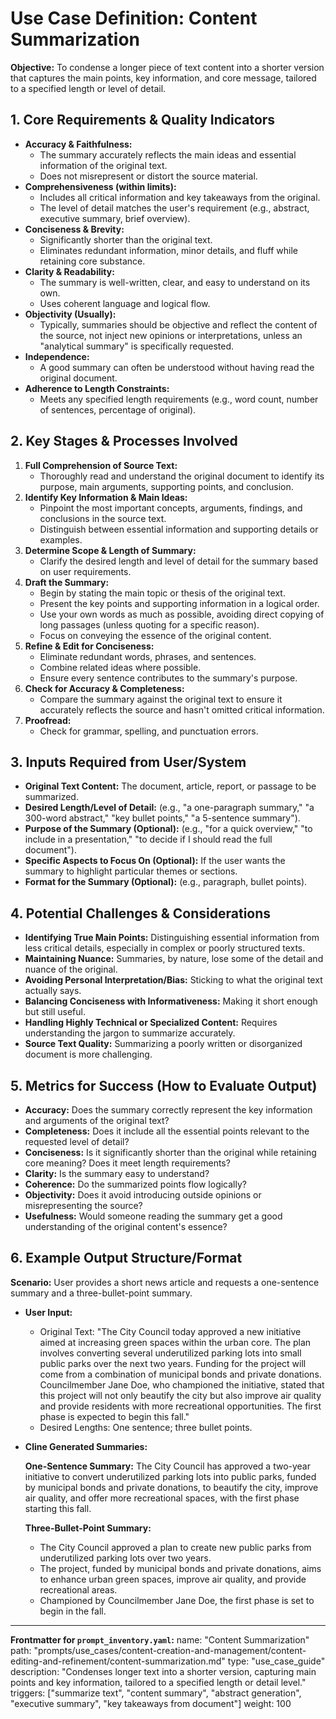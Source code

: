 # Use Case Definition: Content Summarization

**Objective:** To condense a longer piece of text content into a shorter version that captures the main points, key information, and core message, tailored to a specified length or level of detail.

## 1. Core Requirements & Quality Indicators

*   **Accuracy & Faithfulness:**
    *   The summary accurately reflects the main ideas and essential information of the original text.
    *   Does not misrepresent or distort the source material.
*   **Comprehensiveness (within limits):**
    *   Includes all critical information and key takeaways from the original.
    *   The level of detail matches the user's requirement (e.g., abstract, executive summary, brief overview).
*   **Conciseness & Brevity:**
    *   Significantly shorter than the original text.
    *   Eliminates redundant information, minor details, and fluff while retaining core substance.
*   **Clarity & Readability:**
    *   The summary is well-written, clear, and easy to understand on its own.
    *   Uses coherent language and logical flow.
*   **Objectivity (Usually):**
    *   Typically, summaries should be objective and reflect the content of the source, not inject new opinions or interpretations, unless an "analytical summary" is specifically requested.
*   **Independence:**
    *   A good summary can often be understood without having read the original document.
*   **Adherence to Length Constraints:**
    *   Meets any specified length requirements (e.g., word count, number of sentences, percentage of original).

## 2. Key Stages & Processes Involved

1.  **Full Comprehension of Source Text:**
    *   Thoroughly read and understand the original document to identify its purpose, main arguments, supporting points, and conclusion.
2.  **Identify Key Information & Main Ideas:**
    *   Pinpoint the most important concepts, arguments, findings, and conclusions in the source text.
    *   Distinguish between essential information and supporting details or examples.
3.  **Determine Scope & Length of Summary:**
    *   Clarify the desired length and level of detail for the summary based on user requirements.
4.  **Draft the Summary:**
    *   Begin by stating the main topic or thesis of the original text.
    *   Present the key points and supporting information in a logical order.
    *   Use your own words as much as possible, avoiding direct copying of long passages (unless quoting for a specific reason).
    *   Focus on conveying the essence of the original content.
5.  **Refine & Edit for Conciseness:**
    *   Eliminate redundant words, phrases, and sentences.
    *   Combine related ideas where possible.
    *   Ensure every sentence contributes to the summary's purpose.
6.  **Check for Accuracy & Completeness:**
    *   Compare the summary against the original text to ensure it accurately reflects the source and hasn't omitted critical information.
7.  **Proofread:**
    *   Check for grammar, spelling, and punctuation errors.

## 3. Inputs Required from User/System

*   **Original Text Content:** The document, article, report, or passage to be summarized.
*   **Desired Length/Level of Detail:** (e.g., "a one-paragraph summary," "a 300-word abstract," "key bullet points," "a 5-sentence summary").
*   **Purpose of the Summary (Optional):** (e.g., "for a quick overview," "to include in a presentation," "to decide if I should read the full document").
*   **Specific Aspects to Focus On (Optional):** If the user wants the summary to highlight particular themes or sections.
*   **Format for the Summary (Optional):** (e.g., paragraph, bullet points).

## 4. Potential Challenges & Considerations

*   **Identifying True Main Points:** Distinguishing essential information from less critical details, especially in complex or poorly structured texts.
*   **Maintaining Nuance:** Summaries, by nature, lose some of the detail and nuance of the original.
*   **Avoiding Personal Interpretation/Bias:** Sticking to what the original text actually says.
*   **Balancing Conciseness with Informativeness:** Making it short enough but still useful.
*   **Handling Highly Technical or Specialized Content:** Requires understanding the jargon to summarize accurately.
*   **Source Text Quality:** Summarizing a poorly written or disorganized document is more challenging.

## 5. Metrics for Success (How to Evaluate Output)

*   **Accuracy:** Does the summary correctly represent the key information and arguments of the original text?
*   **Completeness:** Does it include all the essential points relevant to the requested level of detail?
*   **Conciseness:** Is it significantly shorter than the original while retaining core meaning? Does it meet length requirements?
*   **Clarity:** Is the summary easy to understand?
*   **Coherence:** Do the summarized points flow logically?
*   **Objectivity:** Does it avoid introducing outside opinions or misrepresenting the source?
*   **Usefulness:** Would someone reading the summary get a good understanding of the original content's essence?

## 6. Example Output Structure/Format
**Scenario:** User provides a short news article and requests a one-sentence summary and a three-bullet-point summary.
*   **User Input:**
    *   Original Text: "The City Council today approved a new initiative aimed at increasing green spaces within the urban core. The plan involves converting several underutilized parking lots into small public parks over the next two years. Funding for the project will come from a combination of municipal bonds and private donations. Councilmember Jane Doe, who championed the initiative, stated that this project will not only beautify the city but also improve air quality and provide residents with more recreational opportunities. The first phase is expected to begin this fall."
    *   Desired Lengths: One sentence; three bullet points.

*   **Cline Generated Summaries:**

    **One-Sentence Summary:**
    The City Council has approved a two-year initiative to convert underutilized parking lots into public parks, funded by municipal bonds and private donations, to beautify the city, improve air quality, and offer more recreational spaces, with the first phase starting this fall.

    **Three-Bullet-Point Summary:**
    *   The City Council approved a plan to create new public parks from underutilized parking lots over two years.
    *   The project, funded by municipal bonds and private donations, aims to enhance urban green spaces, improve air quality, and provide recreational areas.
    *   Championed by Councilmember Jane Doe, the first phase is set to begin in the fall.

---
**Frontmatter for `prompt_inventory.yaml`:**
name: "Content Summarization"
path: "prompts/use_cases/content-creation-and-management/content-editing-and-refinement/content-summarization.md"
type: "use_case_guide"
description: "Condenses longer text into a shorter version, capturing main points and key information, tailored to a specified length or detail level."
triggers: ["summarize text", "content summary", "abstract generation", "executive summary", "key takeaways from document"]
weight: 100
